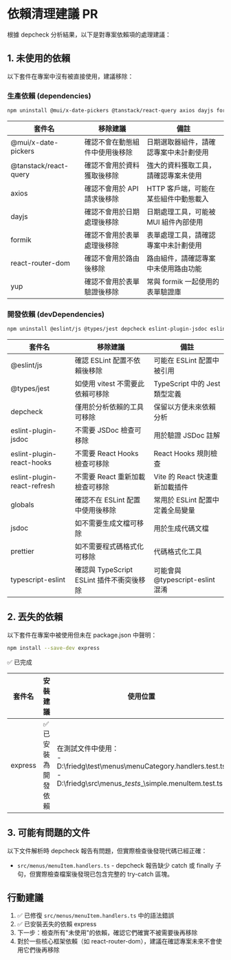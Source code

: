 # 依賴清理建議 PR

根據 depcheck 分析結果，以下是對專案依賴項的處理建議：

## 1. 未使用的依賴

以下套件在專案中沒有被直接使用，建議移除：

### 生產依賴 (dependencies)

```bash
npm uninstall @mui/x-date-pickers @tanstack/react-query axios dayjs formik react-router-dom yup
```

| 套件名 | 移除建議 | 備註 |
|-------|---------|------|
| @mui/x-date-pickers | 確認不會在動態組件中使用後移除 | 日期選取器組件，請確認專案中未計劃使用 |
| @tanstack/react-query | 確認不會用於資料獲取後移除 | 強大的資料獲取工具，請確認專案未使用 |
| axios | 確認不會用於 API 請求後移除 | HTTP 客戶端，可能在某些組件中動態載入 |
| dayjs | 確認不會用於日期處理後移除 | 日期處理工具，可能被 MUI 組件內部使用 |
| formik | 確認不會用於表單處理後移除 | 表單處理工具，請確認專案中未計劃使用 |
| react-router-dom | 確認不會用於路由後移除 | 路由組件，請確認專案中未使用路由功能 |
| yup | 確認不會用於表單驗證後移除 | 常與 formik 一起使用的表單驗證庫 |

### 開發依賴 (devDependencies)

```bash
npm uninstall @eslint/js @types/jest depcheck eslint-plugin-jsdoc eslint-plugin-react-hooks eslint-plugin-react-refresh globals jsdoc prettier typescript-eslint
```

| 套件名 | 移除建議 | 備註 |
|-------|---------|------|
| @eslint/js | 確認 ESLint 配置不依賴後移除 | 可能在 ESLint 配置中被引用 |
| @types/jest | 如使用 vitest 不需要此依賴可移除 | TypeScript 中的 Jest 類型定義 |
| depcheck | 僅用於分析依賴的工具可移除 | 保留以方便未來依賴分析 |
| eslint-plugin-jsdoc | 不需要 JSDoc 檢查可移除 | 用於驗證 JSDoc 註解 |
| eslint-plugin-react-hooks | 不需要 React Hooks 檢查可移除 | React Hooks 規則檢查 |
| eslint-plugin-react-refresh | 不需要 React 重新加載檢查可移除 | Vite 的 React 快速重新加載插件 |
| globals | 確認不在 ESLint 配置中使用後移除 | 常用於 ESLint 配置中定義全局變量 |
| jsdoc | 如不需要生成文檔可移除 | 用於生成代碼文檔 |
| prettier | 如不需要程式碼格式化可移除 | 代碼格式化工具 |
| typescript-eslint | 確認與 TypeScript ESLint 插件不衝突後移除 | 可能會與 @typescript-eslint 混淆 |

## 2. 丟失的依賴

以下套件在專案中被使用但未在 package.json 中聲明：

```bash
npm install --save-dev express
```

✅ 已完成

| 套件名 | 安裝建議 | 使用位置 |
|-------|---------|---------|
| express | ✅ 已安裝為開發依賴 | 在測試文件中使用：<br>- D:\friedg\test\menus\menuCategory.handlers.test.ts<br>- D:\friedg\src\menus\__tests__\simple.menuItem.test.ts |

## 3. 可能有問題的文件

以下文件解析時 depcheck 報告有問題，但實際檢查後發現代碼已經正確：

- `src/menus/menuItem.handlers.ts` - depcheck 報告缺少 catch 或 finally 子句，但實際檢查檔案後發現已包含完整的 try-catch 區塊。

## 行動建議

1. ✅ 已修復 `src/menus/menuItem.handlers.ts` 中的語法錯誤
2. ✅ 已安裝丟失的依賴 express
3. 下一步：檢查所有"未使用"的依賴，確認它們確實不被需要後再移除
4. 對於一些核心框架依賴（如 react-router-dom），建議在確認專案未來不會使用它們後再移除 